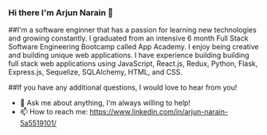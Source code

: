 ### Hi there I'm Arjun Narain 👋

##I'm a software enginner that has a passion for learning new technologies and growing constantly. I graduated from an intensive 6 month Full Stack Software Engineering Bootcamp called App Academy. I enjoy being creative and building unique web applications. I have experience building building full stack web applications using JavaScript, React.js, Redux, Python, Flask, Express.js, Sequelize, SQLAlchemy, HTML, and CSS.

##If you have any additional questions, I would love to hear from you! 

- 💬 Ask me about anything, I'm always willing to help!
- 📫 How to reach me: https://www.linkedin.com/in/arjun-narain-5a5519101/


